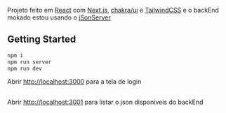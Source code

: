 Projeto feito em [React](https://react.dev/) com [Next.js](https://nextjs.org), [chakra/ui](https://chakra-ui.com/) e [TailwindCSS](https://tailwindcss.com/) e o backEnd mokado estou usando o [jSonServer](https://github.com/typicode/json-server)
## Getting Started

```bash
npm i
npm run server
npm run dev
```

Abrir [http://localhost:3000](http://localhost:3000) para a tela de login
##
Abrir [http://localhost:3001](http://localhost:3001) para listar o json disponíveis do backEnd